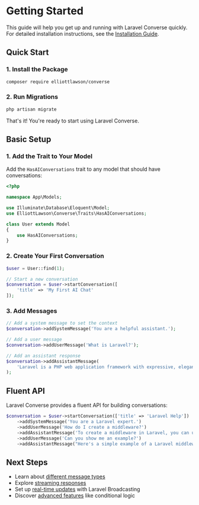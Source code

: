 # Getting Started

This guide will help you get up and running with Laravel Converse quickly. For detailed installation instructions, see the [Installation Guide](/guide/installation).

## Quick Start

### 1. Install the Package

```bash
composer require elliottlawson/converse
```

### 2. Run Migrations

```bash
php artisan migrate
```

That's it! You're ready to start using Laravel Converse.

## Basic Setup

### 1. Add the Trait to Your Model

Add the `HasAIConversations` trait to any model that should have conversations:

```php
<?php

namespace App\Models;

use Illuminate\Database\Eloquent\Model;
use ElliottLawson\Converse\Traits\HasAIConversations;

class User extends Model
{
    use HasAIConversations;
}
```

### 2. Create Your First Conversation

```php
$user = User::find(1);

// Start a new conversation
$conversation = $user->startConversation([
    'title' => 'My First AI Chat'
]);
```

### 3. Add Messages

```php
// Add a system message to set the context
$conversation->addSystemMessage('You are a helpful assistant.');

// Add a user message
$conversation->addUserMessage('What is Laravel?');

// Add an assistant response
$conversation->addAssistantMessage(
    'Laravel is a PHP web application framework with expressive, elegant syntax...'
);
```

## Fluent API

Laravel Converse provides a fluent API for building conversations:

```php
$conversation = $user->startConversation(['title' => 'Laravel Help'])
    ->addSystemMessage('You are a Laravel expert.')
    ->addUserMessage('How do I create a middleware?')
    ->addAssistantMessage('To create a middleware in Laravel, you can use the artisan command...')
    ->addUserMessage('Can you show me an example?')
    ->addAssistantMessage("Here's a simple example of a Laravel middleware...");
```

## Next Steps

- Learn about [different message types](/guide/messages)
- Explore [streaming responses](/guide/streaming)
- Set up [real-time updates](/guide/events) with Laravel Broadcasting
- Discover [advanced features](/guide/conditional-logic) like conditional logic 